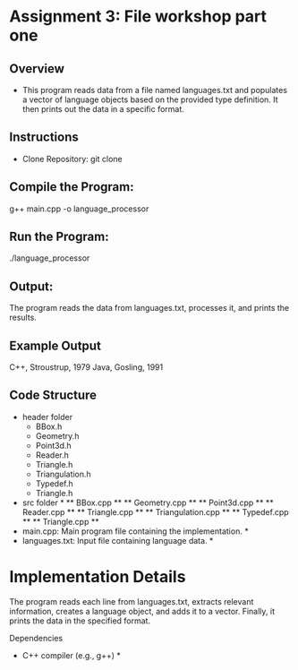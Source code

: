 
# Assignment 3: File workshop part one #
## Overview ##
* This program reads data from a file named languages.txt and populates a vector of language objects based on the provided type definition. It then prints out the data in a specific format.

## Instructions ##
* Clone Repository: git clone <repository-url>

## Compile the Program: ##

g++ main.cpp -o language_processor

## Run the Program: ##
./language_processor
## Output: ##
The program reads the data from languages.txt, processes it, and prints the results.

## Example Output ##
C++, Stroustrup, 1979
Java, Gosling, 1991

## Code Structure ##
* header folder 
     * BBox.h 
     * Geometry.h 
     * Point3d.h 
     * Reader.h 
     * Triangle.h 
     * Triangulation.h 
     * Typedef.h
     * Triangle.h
* src folder *
     ** BBox.cpp **
     ** Geometry.cpp **
     ** Point3d.cpp **
     ** Reader.cpp **
     ** Triangle.cpp **
     ** Triangulation.cpp **
     ** Typedef.cpp **
     ** Triangle.cpp **
* main.cpp: Main program file containing the implementation. *
* languages.txt: Input file containing language data. *
# Implementation Details #
The program reads each line from languages.txt, extracts relevant information, creates a language object, and adds it to a vector. Finally, it prints the data in the specified format.

Dependencies
* C++ compiler (e.g., g++) *
